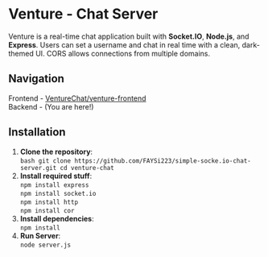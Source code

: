 # Venture - Chat Server

Venture is a real-time chat application built with **Socket.IO**, **Node.js**, and **Express**. Users can set a username and chat in real time with a clean, dark-themed UI. CORS allows connections from multiple domains.
## Navigation
Frontend - [VentureChat/venture-frontend](https://github.com/VentureChat/venture-frontend)
<br> Backend - (You are here!)

## Installation

1. **Clone the repository**:
  <br> ```bash
   git clone https://github.com/FAYSi223/simple-socke.io-chat-server.git
   cd venture-chat```
2. **Install required stuff**:
<br> ```npm install express```
<br> ```npm install socket.io```
<br> ```npm install http```
<br> ```npm install cor```
3. **Install dependencies**:
   <br> ```npm install```
3. **Run Server**:
  <br> ```node server.js```

